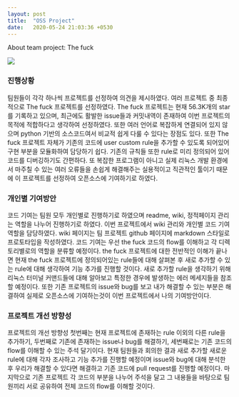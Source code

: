 ```yaml
---
layout: post
title:  "OSS Project"
date:   2020-05-24 21:03:36 +0530
---
```

About team project: The fuck

<img src="https://raw.githubusercontent.com/nvbn/thefuck/master/example.gif" />

### 진행상황

팀원들이 각각 하나씩 프로젝트를 선정하여 의견을 제시하였다. 여러 프로젝트 중 최종적으로 The fuck 프로젝트를 선정하였다. The fuck 프로젝트는 현재 56.3K개의 star를 기록하고 있으며, 최근에도 활발한 issue들과 커밋내역이 존재하여 이번 프로젝트의 목적에 적합하다고 생각하여 선정하였다. 또한 여러 언어로 복잡하게 연결되어 있지 않으며 python 기반의 소스코드여서 비교적 쉽게 다룰 수 있다는 장점도 있다. 또한 The fuck 프로젝트 자체가 기존의 코드에 user custom rule을 추가할 수 있도록 되어있어 구현 부분을 모듈화하여 담당하기 쉽다. 기존의 규칙들 또한 rule로 미리 정의되어 있어 코드를 디버깅하기도 간편하다. 또 복잡한 프로그램이 아니고 실제 리눅스 개발 환경에서 마주칠 수 있는 여러 오류들을 손쉽게 해결해주는 실용적이고 직관적인 툴이기 때문에 이 프로젝트를 선정하여 오픈소스에 기여하기로 하였다.



### 개인별 기여방안 

코드 기여는 팀원 모두 개인별로 진행하기로 하였으며 readme, wiki, 정적페이지 관리는 역할을 나누어 진행하기로 하였다. 이번 프로젝트에서 wiki 관리와 개인별 코드 기여 역할을 담당하였다. wiki 페이지는 팀 프로젝트 github 페이지에 markdown 스타일로 프로토타입을 작성하였다. 코드 기여는 우선 the fuck 코드의 flow를 이해하고 각 디렉토리별로의 역할을 분류할 예정이다. the fuck 프로젝트에 대한 전반적인 이해가 끝나면 현재 the fuck 프로젝트에 정의되어있는 rule들에 대해 살펴본 후 새로 추가할 수 있는 rule에 대해 생각하여 기능 추가를 진행할 것이다. 새로 추가할 rule을 생각하기 위해 리눅스 터미널 커맨드들에 대해 알아보고 특정한 경우에 발생하는 에러 메세지들을 참조할 예정이다. 또한 기존 프로젝트의 issue와 bug를 보고 내가 해결할 수 있는 부분은 해결하여 실제로 오픈소스에 기여하는것이 이번 프로젝트에서 나의 기여방안이다.


### 프로젝트 개선 방향성 

프로젝트의 개선 방향성 첫번째는 현재 프로젝트에 존재하는 rule 이외의 다른 rule을 추가하기, 두번째로 기존에 존재하는 issue나 bug를 해결하기, 세번째로는 기존 코드의 flow를 이해할 수 있는 주석 달기이다. 현재 팀원들과 회의한 결과 새로 추가할 새로운 rule에 대해 각자 조사하고 기능 추가를 진행할 예정이며 issue와 bug에 대해 분석한 후 우리가 해결할 수 있다면 해결하고 기존 코드에 pull request를 진행할 예정이다. 마지막으로 기존 프로젝트 각 코드의 부분을 나누어 주석을 달고 그 내용들을 바탕으로 팀원끼리 서로 공유하여 전체 코드의 flow를 이해할 것이다. 

